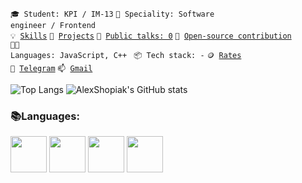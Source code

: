 <code>🎓 Student: KPI / IM-13</code>
<code>👷 Speciality: Software engineer / Frontend</code><br>
<code>💡 [Skills](SKILLS.md)</code>
<code>🧻 [Projects](PROJECTS.md)</code>
<code>📢 [Public talks: 0](TALKS.md)</code>
<code>👀 [Open-source contribution](CONTRIBUTION.md)</code><br>
<code>🧑‍💻 Languages: JavaScript, C++ </code>
<code>📦 Tech stack: -</code>
<code>🪙 [Rates](RATES.md)</code><br>
<code>💬 [Telegram](https://telegram.me/alex_shopiak)</code>
<code>📫 [Gmail](mailto:alshop2004@gmail.com)</code>

![Top Langs](https://github-readme-stats.vercel.app/api/top-langs/?username=AlexShopiak&theme=dark&layout=compact&langs_count=8)
![AlexShopiak's GitHub stats](https://github-readme-stats.vercel.app/api?username=AlexShopiak&show_icons=true&theme=dark)

### :books:Languages: 
<div class="row">
  <img width="58" src="https://upload.wikimedia.org/wikipedia/commons/thumb/9/99/Unofficial_JavaScript_logo_2.svg/800px-Unofficial_JavaScript_logo_2.svg.png">
  <img width="58" src="https://upload.wikimedia.org/wikipedia/commons/thumb/1/18/ISO_C%2B%2B_Logo.svg/800px-ISO_C%2B%2B_Logo.svg.png">    
  <img width="58" src="https://upload.wikimedia.org/wikipedia/commons/thumb/1/18/C_Programming_Language.svg/695px-C_Programming_Language.svg.png">
  <img width="58" src="https://cdn.icon-icons.com/icons2/2415/PNG/128/typescript_original_logo_icon_146317.png">
</div>
